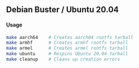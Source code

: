 ## Debian Buster / Ubuntu 20.04

#### Usage
```sh
make aarch64    # Creates aarch64 rootfs tarball
make armhf      # Creates armhf rootfs tarball
make armel      # Creates armel rootfs tarball
make ubuntu     # Respins Ubuntu 20.04 tarball
make cleanup    # Cleans up creation errors
```
